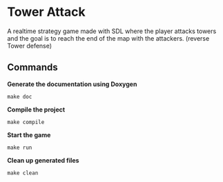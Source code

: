 # Tower Attack
A realtime strategy game made with SDL where the player attacks towers and the goal is to reach the end of the map with the attackers. (reverse Tower defense)



## Commands

**Generate the documentation using Doxygen**
	
    make doc

**Compile the project**

	make compile
    
**Start the game**

	make run
    
**Clean up generated files**

	make clean